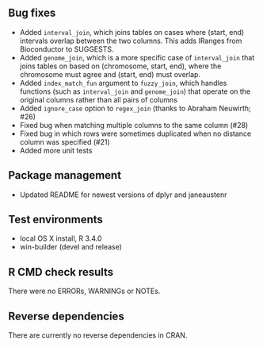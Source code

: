 ## Bug fixes

* Added `interval_join`, which joins tables on cases where (start, end) intervals overlap between the two columns. This adds IRanges from Bioconductor to SUGGESTS.
* Added `genome_join`, which is a more specific case of `interval_join` that joins tables on based on (chromosome, start, end), where the chromosome must agree and (start, end) must overlap.
* Added `index_match_fun` argument to `fuzzy_join`, which handles functions (such as `interval_join` and `genome_join`) that operate on the original columns rather than all pairs of columns
* Added `ignore_case` option to `regex_join` (thanks to Abraham Neuwirth; #26)
* Fixed bug when matching multiple columns to the same column (#28)
* Fixed bug in which rows were sometimes duplicated when no distance column was specified (#21)
* Added more unit tests

## Package management

* Updated README for newest versions of dplyr and janeaustenr

## Test environments

* local OS X install, R 3.4.0
* win-builder (devel and release)

## R CMD check results

There were no ERRORs, WARNINGs or NOTEs.

## Reverse dependencies

There are currently no reverse dependencies in CRAN.
